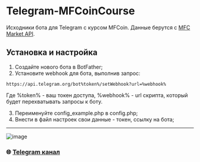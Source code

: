 
# Telegram-MFCoinCourse
Исходники бота для Telegram с курсом MFCoin.
Данные берутся с [MFC Market API](http://mfc-market.ru/informers).

## Установка и настройка
1. Создайте нового бота в BotFather;
2. Установите webhook для бота, выполнив запрос:
```
https://api.telegram.org/bot%token%/setWebhook?url=%webhook%
```
Где %token% - ваш токен доступа, %webhook% - url скрипта, который будет перехватывать запросы к боту.

3. Переименуйте config_example.php в config.php;
4. Внести в файл настроек свои данные - токен, ссылку на бота;

---

![image](https://github.com/Sagleft/Sagleft/raw/master/image.png)

### :globe_with_meridians: [Telegram канал](https://t.me/+VIvd8j6xvm9iMzhi)
